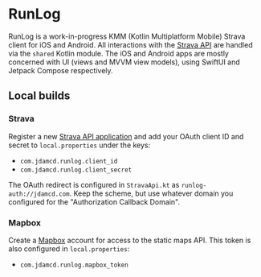 # RunLog

RunLog is a work-in-progress KMM (Kotlin Multiplatform Mobile) Strava client for iOS and Android. All interactions with the [Strava API](https://developers.strava.com) are handled via the `shared` Kotlin module. The iOS and Android apps are mostly concerned with UI (views and MVVM view models), using SwiftUI and Jetpack Compose respectively.

## Local builds

### Strava
Register a new [Strava API application](https://strava.com/settings/api) and add your OAuth client ID and secret to `local.properties` under the keys:
- `com.jdamcd.runlog.client_id`
- `com.jdamcd.runlog.client_secret` 

The OAuth redirect is configured in `StravaApi.kt` as `runlog-auth://jdamcd.com`. Keep the scheme, but use whatever domain you configured for the "Authorization Callback Domain".

### Mapbox
Create a [Mapbox](https://www.mapbox.com) account for access to the static maps API. This token is also configured in `local.properties`:
- `com.jdamcd.runlog.mapbox_token`
